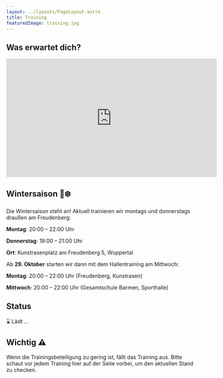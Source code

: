 ```yaml
---
layout: ../layouts/PageLayout.astro
title: Training
featuredImage: training.jpg
---
```


## Was erwartet dich?
<div class="video-container">
  <iframe width="560" height="315" src="https://www.youtube-nocookie.com/embed/1GfzbIP38pE?si=04K4RAaSM0LVlQJa" title="YouTube video player" frameborder="0" allow="accelerometer; autoplay; clipboard-write; encrypted-media; gyroscope; picture-in-picture; web-share" referrerpolicy="strict-origin-when-cross-origin" allowfullscreen></iframe>
</div>

## Wintersaison 🥏❄️

Die Wintersaison steht an!
Aktuell trainieren wir montags und donnerstags draußen am Freudenberg:

**Montag**: 20:00 – 22:00 Uhr

**Donnerstag**: 19:00 – 21:00 Uhr

**Ort**: Kunstrasenplatz am Freudenberg 5, Wuppertal

Ab **29. Oktober** starten wir dann mit dem Hallentraining am Mittwoch:

**Montag**: 20:00 – 22:00 Uhr (Freudenberg, Kunstrasen)

**Mittwoch**: 20:00 – 22:00 Uhr (Gesamtschule Barmen, Sporthalle)

## Status

<span id="training-status">⌛ Lädt ...</span>

## Wichtig ⚠️

Wenn die Trainingsbeteiligung zu gering ist, fällt das Training aus.
Bitte schaut vor jedem Training hier auf der Seite vorbei, um den aktuellen Stand zu checken.

<script>
  const trainingStatus = document.querySelector('#training-status');

  if (trainingStatus) {
    const dbEndpoint = "https://sheetdb.io/api/v1/xy859kixabhhl";
    fetch(dbEndpoint)
      .then(response => response.json())
      .then(data => {
        if (data[0]?.status?.toLowerCase() === 'false') {
          return trainingStatus.textContent = '❌ Fällt aus!'
        }
        return trainingStatus.textContent = '✅ Findet statt!'
      });
  }
</script>